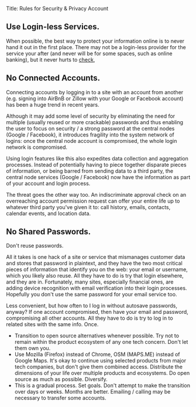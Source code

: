 Title: Rules for Security & Privacy Account  

## Use Login-less Services.

When possible, the best way to protect your information online is to never hand it out in the first place. There may not be a login-less provider for the service your after (and never will be for some spaces, such as online banking), but it never hurts to [check](https://github.com/fiatjaf/awesome-loginless), 

## No Connected Accounts.

Connecting accounts by logging in to a site with an account from another (e.g. signing into AirBnB or Zillow with your Google or Facebook account) has been a huge trend in recent years. 

Although it may add some level of security by eliminating the need for multiple (usually reused or more crackable) passwords and thus enabling the user to focus on security / a strong password at the central nodes (Google / Facebook), it introduces fragility into the system network of logins: once the central node account is compromised, the whole login network is compromised. 

Using login features like this also expedites data collection and aggregation processes. Instead of potentially having to piece together disparate pieces of information, or being barred from sending data to a third party, the central node services (Google / Facebook) now have the information as part of your account and login process.

The threat goes the other way too. An indiscriminate approval check on an overreaching account permission request can offer your entire life up to whatever third party you've given it to: call history, emails, contacts, calendar events, and location data. 

## No Shared Passwords.

Don't reuse passwords. 

All it takes is one hack of a site or service that mismanages customer data and stores that password in plaintext, and they have the two most critical pieces of information that identify you on the web: your email or username, which you likely also reuse. All they have to do is try that login elsewhere, and they are in. Fortunately, many sites, especially financial ones, are adding device recognition with email verification into their login processes. Hopefully you don't use the same password for your email service too. 


Less convenient, but how often to I log in without autosave passwords, anyway? If one account compromised, then have your email and password, compromising all other accounts. All they have to do is try to log in to related sites with the same info. Once.
- Transition to open source alternatives whenever possible. Try not to remain within the product ecosystem of any one tech concern. Don't let them own you.
- Use Mozilla (Firefox) instead of Chrome, OSM (MAPS.ME) instead of Google Maps. It's okay to continue using selected products from major tech companies, but don't give them combined access. Distribute the dimensions of your life over multiple products and ecosystems. Do open source as much as possible. Diversify.
- This is a gradual process. Set goals. Don't attempt to make the transition over days or weeks. Months are better. Emailing / calling may be necessary to transfer some accounts. 



